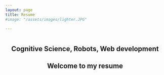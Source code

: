 ```yaml
---
layout: page
title: Resume
#image: "/assets/images/lighter.JPG"

---
```




<body>
    <section class="hero">
        <div class="hero-inner">
            <h1>Cognitive Science, Robots, Web development</h1>
            <h2>Welcome to my resume</h2>
        </div>
    </section>

<style>    

.hero {
    /* Sizing */
    height: 100vh;
    
    /* Flexbox stuff */
    display: flex;
    justify-content: center;
    /*align-items: center; */
    
    /* Text styles */
    text-align: center;
    
    /* Background styles */
    background-image: url("/assets/images/lighter.JPG");
    background-size: cover;
    background-repeat: no-repeat;
    background-attachment: fixed;
    
    margin-bottom: 15px;
}

.inner {
    max-width: 700vh;
}

.hero-inner h1 h2 {
    color: #625772;
}

</style> 
</body>





### Hello,

I'm 27 years old and currently live in Stockholm, Sweden. I have a bachelors degree in Cognitive science, which is a multidisciplinary science. This includes subject ranging from UX design, programming and language technology to human factors and behavioral psychology. However, I learned most of my programming from working on side-projects with robots and from my work with the company RISE SICS East.

My free time is spent on side-projects, but also on, when I get the chance, traveling and diving. I just got home from Tanzania where I climbed Kilimanjaro and snorkeled a bit, and now I’m looking to work for a company with exciting projects. I’m social and work well in groups. The best cooperation in a group I had was when me and a group of students made a SMART door where we weren’t allowed to have any leaders of the group. This I tried to apply to other group projects, but it didn’t go as well. I learned some people need a leader to give them assignments to do, which work for me too, but I have no problems with the leader role also being a cooperation in the group. I work just as well on my own, but I also prefer to have at least someone I can bounce ideas around with.

Most of the time I’m happy and not nearly as funny as I wish I was. The leisure projects I done more recently has been around Natural Language Processing and UX design. Some of these projects will propobly come up soon on the website.


**Am I the one you're looking for?** Hit me up!

*&#097;&#110;&#110;&#097;&#046;&#119;&#101;&#115;&#116;&#105;&#110;&#052;&#050; at
&#103;&#109;&#097;&#105;&#108;&#046;&#099;&#111;&#109;*

<div class="divider"></div>

## Education
**B.Sc. in Cognitive Science**, Linköping University, 2015&ndash;2018

My bachelor essay was about the differences that exist in a communication with a chatbot vs a human. I built a chatbot using Chatscript and then made a study where people had to find differences in two pictures by cooperating with first a human and then a chatbot. The differences I measured was boredom, frustration, and repetition they made with the two conditions (chatbot and human). I also made a tematic analysis and found some more differences.

**Japanese**, Yoshida Institute, Tokyo, 2013&ndash;2014

**Media and Communication**, Röda Korsets Folkhögskola, 2010&ndash;2011

I went to South Africa and made a short documentary about White Sangomas, which was shown in the cinema for one day in Stockholm.

<div class="divider"></div>

## Experience
#### Work
**Web Development & Research assistant** (Summer internship), [RISE SICS East](https://www.sics.se/), 2018

Internship focused on optimizing the synonym generator on the website [TeCST](https://www.ida.liu.se/projects/scream/webapp/). The website is made for web editors to write texts that are easier to understand to facilitate for people with reading disabilities. The website uses language technology that tells you how hard the text is to read, and give the writer hints on how to make the text easier. My work this summer consisted of:
* Researching on different methods to generate synonyms.
* Evaluating the method found by creating an online survey.
* Write a report on the work.

**Web Development** (Summer internship), [RISE SICS East](https://www.sics.se/), 2017

Internship focused on continuing to develop on the website TeCST.  My work for the summer consisted of:
* Implementing a Text-to-Speech function on the website.
* UX design.
* Frontend development.

**Web Development & Research assistant** (Part time), [RISE SICS East](https://www.sics.se/), 2017&ndash;2018

The part time work focused on continuing to develop on the website earlier mentioned (TeCST). My work consisted of:
* Finding bugs on the website.
* Creating a new synonym lexicon.
* Make the language technology information of the texts more user friendly for the writers (UX design).

**Registrator and Post manager** (Full time), Proffice, 2012

My work for Proffice was during the period when the new law was about to take effect of teachers having to have a teacher's license to teach. My work consisted of:
* Taking care of the registration of teacher licenses from both Swedish and foreign applications.
* Make sure that the mail comes in and out as it should. 
* Digitally sort out the applications to different specialization groups
once they have entered the database after being registered.


#### Side projects

**RoboCup German Open**, 2018

Participated in the RoboCup@Home League with the team LiU@HomeWreckers. The robot used was the Softbank robot Pepper that through automation had to solve tasks in a staged up home. My responsibility was the Natural Language Processing of the robot. **[**[News article](https://www.nyteknik.se/ingenjorskarriar/vm-vilken-ar-den-basta-hemroboten-6909132)**]**

**SMART Door/Digital receptionist**, 2017

Built a prototype of a SMART door that recognized people, socialized with them, and could book a meeting into Google calender by voice control. I programmed the doors face recognition, chatbot, natural language processing, and Text-to-Speech. 
**[**[News article](http://www.nt.se/nyheter/norrkoping/de-byggde-en-smart-entr-om5255501.aspx)**]**


**Talang**, 2017

Participated in the swedish TV show *Talang* (the Swedish equivalent of America's Got Talent) along with a team of students from University of Linköping. The robots used was Sofbank's Nao Next Gen. We qualified for the semi-finals during our audition.
**[**[Video](https://www.youtube.com/watch?v=NhZ9dEqTDQQ)**]**

**East Sweden Hack**, 2017

Participated in the full weekend Hackathon in Linköping. The goal was for each team to create a new product by using open source API. Me and my team built a Rasberry prototype of a pill box that was connected to a website and an app, and that through the API 46ELKS sent text messages to the user and the user's family in case she/he forgot to take their medicine. My work in this project consisted of creating the app through Android Studio.


#### Publications

**He is not more persuasive than her: No gender biases toward robots giving speeches**, 2018

Made a study on 118 participants that investigated three gender-related effects on the rated persuasiveness of a speech given by a humanoid robot: (1) the female or male gendered voice and visual appearance of the robot, (2) the female or male gender of the participant, and (3) the interaction between robot gender and participant gender. The study employed a measure of persuasiveness based on the Aristotelian modes of persuasion: ethos, pathos and logos. In contrast to previous studies on gender bias toward intelligent virtual agents and robots, the gender of the robot did not influence the rated persuasiveness of the speech, and female participants rated the speech as more persuasive than men overall.
**[**[Article](https://dl.acm.org/citation.cfm?id=3267862)**]**




<div class="divider"></div>

## Experienced with

**Enviroments**

Linux, Windows

**Tools**

InVision

**Languages**

Python, Javascript, HTML, CSS, PHP, MySQL, LaTeX, XML

**Libraries**

CKEditor, ROS, OpenCV, JQuery

**Cloud services**

Azure, Google Cloud, AWS

**Version Control**

Git



